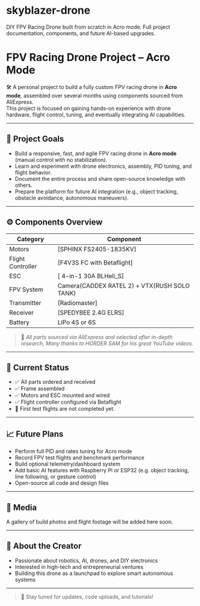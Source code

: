 # skyblazer-drone
DIY FPV Racing Drone built from scratch in Acro mode. Full project documentation, components, and future AI-based upgrades.


# FPV Racing Drone Project – Acro Mode

🛠️ A personal project to build a fully custom FPV racing drone in **Acro mode**, assembled over several months using components sourced from AliExpress.  
This project is focused on gaining hands-on experience with drone hardware, flight control, tuning, and eventually integrating AI capabilities.

---

## 🎯 Project Goals

- Build a responsive, fast, and agile FPV racing drone in **Acro mode** (manual control with no stabilization).
- Learn and experiment with drone electronics, assembly, PID tuning, and flight behavior.
- Document the entire process and share open-source knowledge with others.
- Prepare the platform for future AI integration (e.g., object tracking, obstacle avoidance, autonomous maneuvers).

---

## ⚙️ Components Overview

| Category         | Component                        |
|------------------|----------------------------------|
| Motors           | [SPHINX FS2405-1835KV]             |
| Flight Controller| [F4V3S FC with Betaflight]    |
| ESC              | [ 4-in-1 30A BLHeli_S]      |
| FPV System       | Camera(CADDEX RATEL 2) + VTX(RUSH SOLO TANK)                     |
| Transmitter      | [Radiomaster] |
| Receiver         | [SPEDYBEE 2.4G ELRS]             |
| Battery          | LiPo 4S or 6S                    |

> 📌 *All parts sourced via AliExpress and selected after in-depth research, Many thanks to HORDER SAM for his great YouTube videos.*

---

## 🧱 Current Status

- ✅ All parts ordered and received  
- ✅ Frame assembled  
- ✅ Motors and ESC mounted and wired  
- ✅ Flight controller configured via Betaflight  
- 🚧 First test flights are not completed yet.  


---

## 📈 Future Plans

- Perform full PID and rates tuning for Acro mode  
- Record FPV test flights and benchmark performance  
- Build optional telemetry/dashboard system  
- Add basic AI features with Raspberry Pi or ESP32 (e.g. object tracking, line following, or gesture control)  
- Open-source all code and design files

---

## 📸 Media

A gallery of build photos and flight footage will be added here soon.

---

## 👤 About the Creator


- Passionate about robotics, AI, drones, and DIY electronics  
- Interested in high-tech and entrepreneurial ventures  
- Building this drone as a launchpad to explore smart autonomous systems

---

> 🔗 Stay tuned for updates, code uploads, and tutorials!

